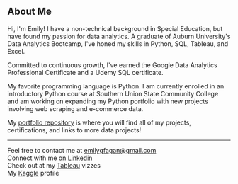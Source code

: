 ## About Me
Hi, I'm Emily! I have a non-technical background in Special Education, but have found my passion for data analytics. A graduate of Auburn University's Data Analytics Bootcamp, I've honed my skills in Python, SQL, Tableau, and Excel. 

Committed to continuous growth, I've earned the Google Data Analytics Professional Certificate and a Udemy SQL certificate.

My favorite programming language is Python. I am currently enrolled in an introductory Python course at Southern Union State Community College and am working on expanding my Python portfolio with new projects involving web scraping and e-commerce data.

My [portfolio repository](https://github.com/emilygfagan/portfolio) is where you will find all of my projects, certifications, and links to more data projects!

----------------------------------------------------------------------
Feel free to contact me at emilygfagan@gmail.com   
Connect with me on [Linkedin](https://www.linkedin.com/in/emilygfagan/)      
Check out at my [Tableau](https://public.tableau.com/app/profile/emi.fagan/vizzes) vizzes     
My [Kaggle](https://www.kaggle.com/emifagan) profile
